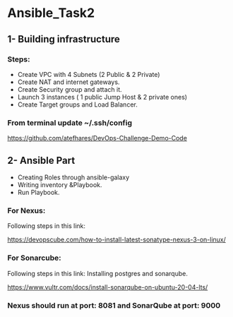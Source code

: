 # Ansible_Task2

##  1- Building infrastructure
### Steps: 
- Create VPC with 4 Subnets (2 Public & 2 Private)
- Create NAT  and internet gateways.
- Create Security group and attach it.
- Launch 3 instances ( 1 public Jump Host & 2 private ones)
- Create Target groups and Load Balancer.

### From terminal update  ~/.ssh/config
https://github.com/atefhares/DevOps-Challenge-Demo-Code

##  2- Ansible Part

- Creating Roles through ansible-galaxy 
- Writing inventory &Playbook.
- Run Playbook.
  
### For Nexus: 

Following steps in this link: 


https://devopscube.com/how-to-install-latest-sonatype-nexus-3-on-linux/


### For Sonarcube: 

Following steps in this link: Installing postgres and sonarqube.

https://www.vultr.com/docs/install-sonarqube-on-ubuntu-20-04-lts/

### Nexus should run at port: 8081 and SonarQube at port: 9000
